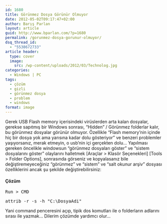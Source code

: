 ```yaml
---
id: 1680
title: Görünmez Dosya Görünür Olmuyor
date: 2012-05-02T09:17:47+02:00
author: Barış Parlan
layout: article
guid: http://www.bparlan.com/?p=1680
permalink: /gorunmez-dosya-gorunur-olmuyor/
dsq_thread_id:
  - "5538672733"
article header:
  type: cover
  image:
    src: /wp-content/uploads/2012/03/Technolog.jpg
categories:
  - Windows | PC
tags:
  - çözüm
  - gizli
  - görünmez dosya
  - problem
  - windows
format: image
---
```


Gerek USB Flash memory içerisindeki virüslerden arta kalan dosyalar, gerekse sapıtmış bir Windows sonrası, &#8220;Hidden&#8221; / Görünmez folderlar kalır, bu görünmez dosyalar görünür olmuyor. Özellikle &#8220;Flash memory&#8217;nin içinde hiç bir dosya yok ama yarısına kadar dolu gösteriyor&#8221; ve benzeri problemler yaşıyorsanız, merak etmeyin, o usb&#8217;nin içi gerçekten dolu&#8230; Yapılması gereken öncelikle windowsun &#8220;görünmez dosyaları göster&#8221; ve &#8220;sistem dosyalarını göster&#8221; olaylarını halletmek \[Araçlar > Klasör Seçenekleri\] \[Tools > Folder Options\], sonrasında görseniz ve kopyalasanız bile değiştiremeyeceğiniz &#8220;görünmez&#8221; ve &#8220;sistem&#8221; ve &#8220;salt okunur arşiv&#8221; dosyası özelliklerini ancak şu şekilde değiştirebilirsiniz:

#### Çözüm

<pre>Run &gt; CMD</pre>

<pre>attrib -r -s -h "C:\DosyaAdi"</pre>

Yani command penceresini açıp, tipik dos komutları ile o folderların adlarını sırası ile yazmak&#8230; Dilerim çözümde yardımcı olur&#8230;
